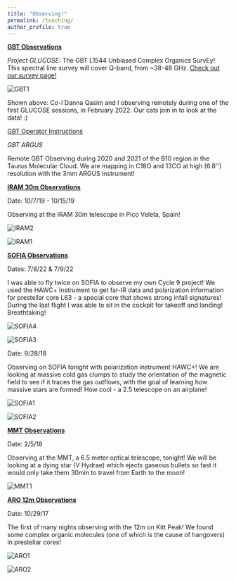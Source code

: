 ```yaml
---
title: "Observing!"
permalink: /teaching/
author_profile: true
---
```


[**GBT Observations**](https://greenbankobservatory.org/science/gbt-surveys/)

*Project GLUCOSE:* The GBT L1544 Unbiased Complex Organics SurvEy! This spectral line survey will cover Q-band, from ~38-48 GHz. [Check out our survey page!](https://greenbankobservatory.org/science/gbt-surveys/glucose/)


![GBT1](/images/cats.PNG)

Shown above: Co-I Danna Qasim and I observing remotely during one of the first GLUCOSE sessions, in February 2022. Our cats join in to look at the data! :) 

[GBT Operator Instructions](https://samscibelli.github.io/posts/)

*GBT ARGUS*

Remote GBT Observing during 2020 and 2021 of the B10 region in the Taurus Molecular Cloud. We are mapping in C18O and 13CO at high (6.8'') resolution with the 3mm ARGUS instrument!

[**IRAM 30m Observations**](https://www.iram-institute.org/EN/30-meter-telescope.php)


Date: 10/7/19 - 10/15/19


Observing at the IRAM 30m telescope in Pico Veleta, Spain!

![IRAM2](/images/IRAM_2.jpg)

![IRAM1](/images/IRAM_1.jpeg)
  
[**SOFIA Observations**](https://www.sofia.usra.edu/)

Dates: 7/8/22 & 7/9/22

I was able to fly twice on SOFIA to observe my own Cycle 9 project! We used the HAWC+ instrument to get far-IR data and polarization information for prestellar core L63 - a special core that shows strong infall signatures! During the last flight I was able to sit in the cockpit for takeoff and landing! Breathtaking!

![SOFIA4](/images/FD76A8A2-BC15-4657-A4C5-98C07577129C.jpeg)

![SOFIA3](/images/363BD97B-1717-42C4-B11E-B0D602C10E44.jpeg)

Date: 9/28/18 

Observing on SOFIA tonight with polarization instrument HAWC+! We are looking at massive cold gas clumps to study the orientation of the magnetic field to see if it traces the gas outflows, with the goal of learning how massive stars are formed! How cool - a 2.5 telescope on an airplane!

![SOFIA1](/images/SOFIA_1.jpeg)

![SOFIA2](/images/SOFIA_2.jpeg)


[**MMT Observations**](https://www.mmto.org/)

Date: 2/5/18

Observing at the MMT, a 6.5 meter optical telescope, tonight! We will be looking at a dying star (V Hydrae) which ejects gaseous bullets so fast it would only take them 30min to travel from Earth to the moon! 

![MMT1](/images/MMT_1.jpeg)


[**ARO 12m Observations**](http://aro.as.arizona.edu/)

Date: 10/29/17

The first of many nights observing with the 12m on Kitt Peak! We found some complex organic molecules (one of which is the cause of hangovers) in prestellar cores!

![ARO1](/images/12m_3.jpg)

![ARO2](/images/12m_2.jpg)

